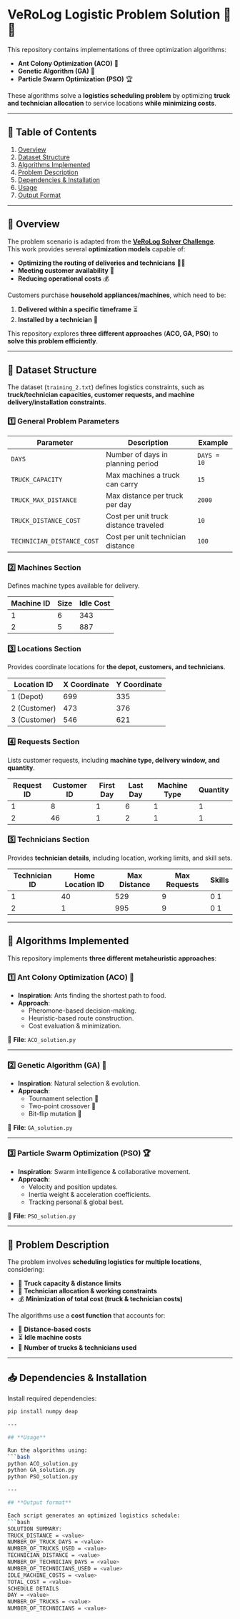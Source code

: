 # **VeRoLog Logistic Problem Solution** 🚛🔧  

This repository contains implementations of three optimization algorithms:  
- **Ant Colony Optimization (ACO)** 🐜  
- **Genetic Algorithm (GA)** 🧬  
- **Particle Swarm Optimization (PSO)** 🏆  

These algorithms solve a **logistics scheduling problem** by optimizing **truck and technician allocation** to service locations **while minimizing costs**.

---

## **📖 Table of Contents**
1. [Overview](#overview)
2. [Dataset Structure](#dataset-structure)
3. [Algorithms Implemented](#algorithms-implemented)
4. [Problem Description](#problem-description)
5. [Dependencies & Installation](#dependencies--installation)
6. [Usage](#usage)
7. [Output Format](#output-format)

---

## **📌 Overview**
The problem scenario is adapted from the **[VeRoLog Solver Challenge](http://www.verolog.eu/)**.  
This work provides several **optimization models** capable of:
- **Optimizing the routing of deliveries and technicians** 🚚🔧
- **Meeting customer availability** 📅
- **Reducing operational costs** 💰

Customers purchase **household appliances/machines**, which need to be:
1. **Delivered within a specific timeframe** ⏳
2. **Installed by a technician** 🔧

This repository explores **three different approaches** (**ACO, GA, PSO**) to **solve this problem efficiently**.

---

## **📂 Dataset Structure**
The dataset (`training_2.txt`) defines logistics constraints, such as **truck/technician capacities, customer requests, and machine delivery/installation constraints**.

### **1️⃣ General Problem Parameters**
| **Parameter**               | **Description**                          | **Example** |
|-----------------------------|------------------------------------------|------------|
| `DAYS`                      | Number of days in planning period       | `DAYS = 10` |
| `TRUCK_CAPACITY`            | Max machines a truck can carry          | `15`       |
| `TRUCK_MAX_DISTANCE`        | Max distance per truck per day          | `2000`     |
| `TRUCK_DISTANCE_COST`       | Cost per unit truck distance traveled   | `10`       |
| `TECHNICIAN_DISTANCE_COST`  | Cost per unit technician distance       | `100`      |

### **2️⃣ Machines Section**
Defines machine types available for delivery.

| **Machine ID** | **Size** | **Idle Cost** |
|---------------|---------|--------------|
| 1             | 6       | 343          |
| 2             | 5       | 887          |

### **3️⃣ Locations Section**
Provides coordinate locations for **the depot, customers, and technicians**.

| **Location ID** | **X Coordinate** | **Y Coordinate** |
|---------------|--------------|--------------|
| 1 (Depot)    | 699          | 335          |
| 2 (Customer) | 473          | 376          |
| 3 (Customer) | 546          | 621          |

### **4️⃣ Requests Section**
Lists customer requests, including **machine type, delivery window, and quantity**.

| **Request ID** | **Customer ID** | **First Day** | **Last Day** | **Machine Type** | **Quantity** |
|---------------|-------------|-------------|------------|---------------|----------|
| 1            | 8           | 1           | 6          | 1             | 1        |
| 2            | 46          | 1           | 2          | 1             | 1        |

### **5️⃣ Technicians Section**
Provides **technician details**, including location, working limits, and skill sets.

| **Technician ID** | **Home Location ID** | **Max Distance** | **Max Requests** | **Skills** |
|-----------------|-----------------|-------------|-------------|---------|
| 1              | 40              | 529         | 9           | 0 1     |
| 2              | 1               | 995         | 9           | 0 1     |

---

## **🚀 Algorithms Implemented**
This repository implements **three different metaheuristic approaches**:

### **1️⃣ Ant Colony Optimization (ACO) 🐜**
- **Inspiration**: Ants finding the shortest path to food.
- **Approach**:
  - Pheromone-based decision-making.
  - Heuristic-based route construction.
  - Cost evaluation & minimization.

📂 **File**: `ACO_solution.py`

---

### **2️⃣ Genetic Algorithm (GA) 🧬**
- **Inspiration**: Natural selection & evolution.
- **Approach**:
  - Tournament selection 🎯
  - Two-point crossover 🔀
  - Bit-flip mutation 🎲

📂 **File**: `GA_solution.py`

---

### **3️⃣ Particle Swarm Optimization (PSO) 🏆**
- **Inspiration**: Swarm intelligence & collaborative movement.
- **Approach**:
  - Velocity and position updates.
  - Inertia weight & acceleration coefficients.
  - Tracking personal & global best.

📂 **File**: `PSO_solution.py`

---

## **📌 Problem Description**
The problem involves **scheduling logistics for multiple locations**, considering:
- 🚚 **Truck capacity & distance limits**  
- 👷 **Technician allocation & working constraints**  
- 💰 **Minimization of total cost (truck & technician costs)**  

The algorithms use a **cost function** that accounts for:
- 📏 **Distance-based costs**
- ⏳ **Idle machine costs**
- 🚛 **Number of trucks & technicians used**

---

## **📥 Dependencies & Installation**
Install required dependencies:
```bash
pip install numpy deap

---

## **Usage**

Run the algorithms using:
```bash
python ACO_solution.py
python GA_solution.py
python PSO_solution.py

---

## **Output format**

Each script generates an optimized logistics schedule:
```bash
SOLUTION SUMMARY:
TRUCK_DISTANCE = <value>
NUMBER_OF_TRUCK_DAYS = <value>
NUMBER_OF_TRUCKS_USED = <value>
TECHNICIAN_DISTANCE = <value>
NUMBER_OF_TECHNICIAN_DAYS = <value>
NUMBER_OF_TECHNICIANS_USED = <value>
IDLE_MACHINE_COSTS = <value>
TOTAL_COST = <value>
SCHEDULE DETAILS
DAY = <value>
NUMBER_OF_TRUCKS = <value>
NUMBER_OF_TECHNICIANS = <value>
